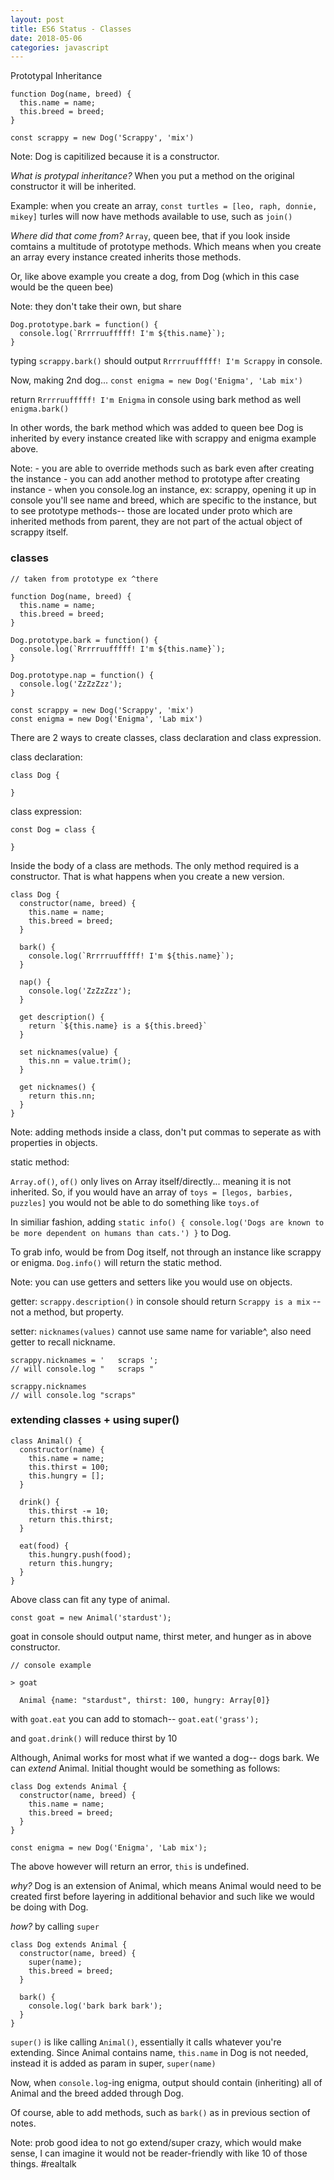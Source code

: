 ```yaml
---
layout: post
title: ES6 Status - Classes
date: 2018-05-06
categories: javascript
---
```


Prototypal Inheritance

```
function Dog(name, breed) {
  this.name = name;
  this.breed = breed;
}

const scrappy = new Dog('Scrappy', 'mix')

```

Note: Dog is capitilized because it is a constructor.

*What is protypal inheritance?* When you put a method on the original constructor it will be inherited.

Example: when you create an array, `const turtles = [leo, raph, donnie, mikey]` turles will now have methods available to use, such as `join()`

*Where did that come from?* `Array`, queen bee, that if you look inside comtains a multitude of prototype methods. Which means when you create an array every instance created inherits those methods.

Or, like above example you create a dog, from Dog (which in this case would be the queen bee)

Note: they don't take their own, but share

```
Dog.prototype.bark = function() {
  console.log(`Rrrrruufffff! I'm ${this.name}`);
}

```
typing `scrappy.bark()` should output `Rrrrruufffff! I'm Scrappy` in console.

Now, making 2nd dog...
`const enigma = new Dog('Enigma', 'Lab mix')`

return `Rrrrruufffff! I'm Enigma` in console using bark method as well `enigma.bark()`

In other words, the bark method which was added to queen bee Dog is inherited by every instance created like with scrappy and enigma example above.

Note:
	- you are able to override methods such as bark even after creating the instance
	- you can add another method to prototype after creating instance 
	- when you console.log an instance, ex: scrappy, opening it up in console you'll see name and breed, which are specific to the instance, but to see prototype methods-- those are located under proto which are inherited methods from parent, they are not part of the actual object of scrappy itself.

### classes

```
// taken from prototype ex ^there

function Dog(name, breed) {
  this.name = name;
  this.breed = breed;
}

Dog.prototype.bark = function() {
  console.log(`Rrrrruufffff! I'm ${this.name}`);
}

Dog.prototype.nap = function() {
  console.log('ZzZzZzz');
}

const scrappy = new Dog('Scrappy', 'mix')
const enigma = new Dog('Enigma', 'Lab mix')
```

There are 2 ways to create classes, class declaration and class expression.

class declaration:
```
class Dog {

}

```

class expression:
```
const Dog = class {

}

```

Inside the body of a class are methods. The only method required is a constructor. That is what happens when you create a new version.
```
class Dog {
  constructor(name, breed) {
    this.name = name;
    this.breed = breed;
  }

  bark() {
    console.log(`Rrrrruufffff! I'm ${this.name}`);
  }

  nap() {
    console.log('ZzZzZzz');
  }

  get description() {
    return `${this.name} is a ${this.breed}`
  }

  set nicknames(value) {
    this.nn = value.trim();
  }

  get nicknames() {
    return this.nn;
  }
}

```

Note: adding methods inside a class, don't put commas to seperate as with properties in objects.

static method:

`Array.of()`, `of()` only lives on Array itself/directly... meaning it is not inherited. So, if you would have an array of `toys = [legos, barbies, puzzles]` you would not be able to do something like `toys.of`

In similiar fashion,
adding `static info() { console.log('Dogs are known to be more dependent on humans than cats.') }` to Dog.

To grab info, would be from Dog itself, not through an instance like scrappy or enigma. `Dog.info()` will return the static method.

Note: you can use getters and setters like you would use on objects.

getter: `scrappy.description()` in console should return `Scrappy is a mix` -- not a method, but property.

setter: `nicknames(values)` cannot use same name for variable^, also need getter to recall nickname.

```
scrappy.nicknames = '   scraps ';
// will console.log "   scraps "

scrappy.nicknames
// will console.log "scraps"

```

### extending classes + using super()

```
class Animal() {
  constructor(name) {
    this.name = name;
    this.thirst = 100;
    this.hungry = [];
  }

  drink() {
    this.thirst -= 10;
    return this.thirst;
  }

  eat(food) {
    this.hungry.push(food);
    return this.hungry;
  }
}

```

Above class can fit any type of animal.

`const goat = new Animal('stardust');`

goat in console should output name, thirst meter, and hunger as in above constructor.
```
// console example

> goat
  
  Animal {name: "stardust", thirst: 100, hungry: Array[0]}

```

with `goat.eat` you can add to stomach--
`goat.eat('grass');`

and `goat.drink()` will reduce thirst by 10

Although, Animal works for most what if we wanted a dog-- dogs bark. We can *extend* Animal. Initial thought would be something as follows:

```
class Dog extends Animal {
  constructor(name, breed) {
    this.name = name;
    this.breed = breed;
  }
}

```

`const enigma = new Dog('Enigma', 'Lab mix');`

The above however will return an error, `this` is undefined.

*why?* Dog is an extension of Animal, which means Animal would need to be created first before layering in additional behavior and such like we would be doing with Dog.

*how?* by calling `super`

```
class Dog extends Animal {
  constructor(name, breed) {
    super(name);
    this.breed = breed;
  }

  bark() {
    console.log('bark bark bark');
  }
}

```

`super()` is like calling `Animal()`, essentially it calls whatever you're extending. Since Animal contains name, `this.name` in Dog is not needed, instead it is added as param in super, `super(name)`

Now, when `console.log`-ing enigma, output should contain (inheriting) all of Animal and the breed added through Dog.

Of course, able to add methods, such as `bark()` as in previous section of notes.

Note: prob good idea to not go extend/super crazy, which would make sense, I can imagine it would not be reader-friendly with like 10 of those things. #realtalk
